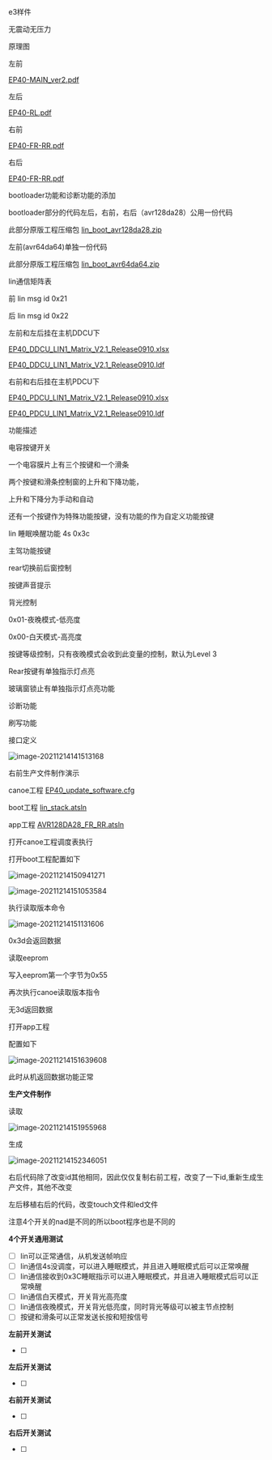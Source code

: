 e3样件

无震动无压力



原理图

左前

 [EP40-MAIN_ver2.pdf](doc\EP40-MAIN_ver2.pdf) 

左后

 [EP40-RL.pdf](doc\EP40-RL.pdf) 

右前

 [EP40-FR-RR.pdf](doc\EP40-FR-RR.pdf) 

右后

 [EP40-FR-RR.pdf](doc\EP40-FR-RR.pdf) 



bootloader功能和诊断功能的添加

bootloader部分的代码左后，右前，右后（avr128da28）公用一份代码

此部分原版工程压缩包 [lin_boot_avr128da28.zip](code\boot\lin_boot_avr128da28.zip) 

左前(avr64da64)单独一份代码

此部分原版工程压缩包  [lin_boot_avr64da64.zip](code\boot\lin_boot_avr64da64.zip) 



lin通信矩阵表

前 lin msg id 0x21

后 lin msg id 0x22



左前和左后挂在主机DDCU下

 [EP40_DDCU_LIN1_Matrix_V2.1_Release0910.xlsx](doc\EP40_DDCU_LIN1_Matrix_V2.1_Release0910.xlsx) 

 [EP40_DDCU_LIN1_Matrix_V2.1_Release0910.ldf](doc\EP40_DDCU_LIN1_Matrix_V2.1_Release0910.ldf) 

右前和右后挂在主机PDCU下

 [EP40_PDCU_LIN1_Matrix_V2.1_Release0910.xlsx](doc\EP40_PDCU_LIN1_Matrix_V2.1_Release0910.xlsx) 

 [EP40_PDCU_LIN1_Matrix_V2.1_Release0910.ldf](doc\EP40_PDCU_LIN1_Matrix_V2.1_Release0910.ldf) 



功能描述

电容按键开关

一个电容膜片上有三个按键和一个滑条

两个按键和滑条控制窗的上升和下降功能，

上升和下降分为手动和自动

还有一个按键作为特殊功能按键，没有功能的作为自定义功能按键



lin 睡眠唤醒功能 4s 0x3c



主驾功能按键

rear切换前后窗控制



按键声音提示



背光控制

0x01-夜晚模式-低亮度

0x00-白天模式-高亮度

按键等级控制，只有夜晚模式会收到此变量的控制，默认为Level 3

Rear按键有单独指示灯点亮

玻璃窗锁止有单独指示灯点亮功能



诊断功能



刷写功能



接口定义

![image-20211214141513168](D:\02_Projects\HOZON_EP40\Software\E3\readme.assets\image-20211214141513168.png)



右前生产文件制作演示

canoe工程 [EP40_update_software.cfg](code\canoe\EP40_update_software.cfg) 

boot工程 [lin_stack.atsln](code\boot\avr128da28\lin_stack.atsln) 

app工程 [AVR128DA28_FR_RR.atsln](code\app\RFGLS\AVR128DA28_FR_RR.atsln) 

打开canoe工程调度表执行

打开boot工程配置如下

![image-20211214150941271](D:\02_Projects\HOZON_EP40\Software\E3\readme.assets\image-20211214150941271.png)

![image-20211214151053584](D:\02_Projects\HOZON_EP40\Software\E3\readme.assets\image-20211214151053584.png)

执行读取版本命令

![image-20211214151131606](D:\02_Projects\HOZON_EP40\Software\E3\readme.assets\image-20211214151131606.png)

0x3d会返回数据

读取eeprom

写入eeprom第一个字节为0x55

再次执行canoe读取版本指令

无3d返回数据



打开app工程

配置如下

![image-20211214151639608](D:\02_Projects\HOZON_EP40\Software\E3\readme.assets\image-20211214151639608.png)

此时从机返回数据功能正常



**生产文件制作**

读取

![image-20211214151955968](D:\02_Projects\HOZON_EP40\Software\E3\readme.assets\image-20211214151955968.png)

生成

![image-20211214152346051](D:\02_Projects\HOZON_EP40\Software\E3\readme.assets\image-20211214152346051.png)



右后代码除了改变id其他相同，因此仅仅复制右前工程，改变了一下id,重新生成生产文件，其他不改变

左后移植右后的代码，改变touch文件和led文件



注意4个开关的nad是不同的所以boot程序也是不同的

**4个开关通用测试**

- [ ] lin可以正常通信，从机发送帧响应
- [ ] lin通信4s没调度，可以进入睡眠模式，并且进入睡眠模式后可以正常唤醒
- [ ] lin通信接收到0x3C睡眠指示可以进入睡眠模式，并且进入睡眠模式后可以正常唤醒
- [ ] lin通信白天模式，开关背光高亮度
- [ ] lin通信夜晚模式，开关背光低亮度，同时背光等级可以被主节点控制
- [ ] 按键和滑条可以正常发送长按和短按信号

**左前开关测试**

- [ ] 

**左后开关测试**

- [ ] 

**右前开关测试**

- [ ] 

**右后开关测试**

- [ ] 

